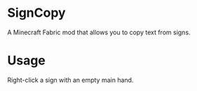 # SignCopy
A Minecraft Fabric mod that allows you to copy text from signs.

# Usage
Right-click a sign with an empty main hand.
